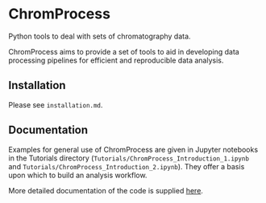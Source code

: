 # ChromProcess

Python tools to deal with sets of chromatography data.

ChromProcess aims to provide a set of tools to aid in developing data processing
pipelines for efficient and reproducible data analysis.

## Installation

Please see `installation.md`.

## Documentation

Examples for general use of ChromProcess are given in Jupyter notebooks in the
Tutorials directory (`Tutorials/ChromProcess_Introduction_1.ipynb` and
`Tutorials/ChromProcess_Introduction_2.ipynb`). They offer a basis upon which to
build an analysis workflow.

More detailed documentation of the code is supplied
[here](https://will-robin.github.io/ChromProcess/index.html).

